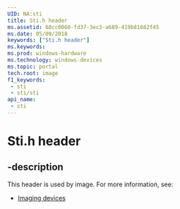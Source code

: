 ```yaml
---
UID: NA:sti
title: Sti.h header
ms.assetid: 68cc0060-fd37-3ec3-a689-419b81682f45
ms.date: 05/09/2018
keywords: ["Sti.h header"]
ms.keywords: 
ms.prod: windows-hardware
ms.technology: windows-devices
ms.topic: portal
tech.root: image
f1_keywords:
 - sti
 - sti/sti
api_name:
 - sti
---
```


# Sti.h header


## -description

This header is used by image. For more information, see:

- [Imaging devices](../_image/index.md)

